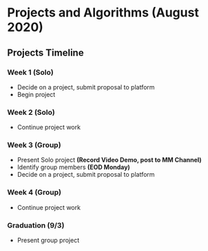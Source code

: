 # Projects and Algorithms (August 2020)
## Projects Timeline
### Week 1 (Solo)
- Decide on a project, submit proposal to platform
- Begin project
### Week 2 (Solo)
- Continue project work
### Week 3 (Group)
- Present Solo project __(Record Video Demo, post to MM Channel)__
- Identify group members __(EOD Monday)__
- Decide on a project, submit proposal to platform
### Week 4 (Group)
- Continue project work
### Graduation (9/3)
- Present group project
